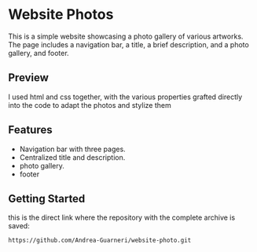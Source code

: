 # Website Photos

This is a simple website showcasing a photo gallery of various artworks. The page includes a navigation bar, a title, a brief description, and a photo gallery, and footer.

## Preview

I used html and css together, with the various properties grafted directly into the code to adapt the photos and stylize them

## Features

- Navigation bar with three pages.
- Centralized title and description.
- photo gallery.
- footer

## Getting Started

this is the direct link where the repository with the complete archive is saved:

    https://github.com/Andrea-Guarneri/website-photo.git
